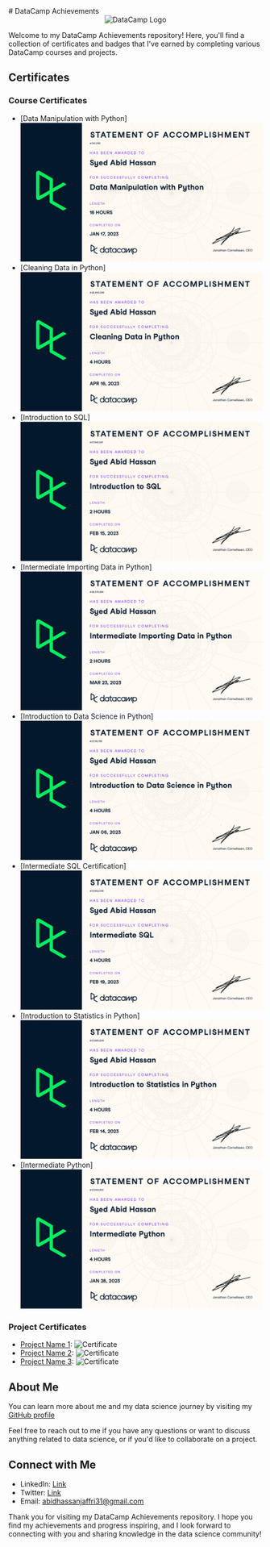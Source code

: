 <link rel="stylesheet" href="https://cdnjs.cloudflare.com/ajax/libs/font-awesome/6.0.0-beta3/css/all.min.css">
# DataCamp Achievements

<div align="center">
  <img src="https://images.datacamp.com/image/upload/f_auto,q_auto:best/v1603223608/DC_New_mugdv8.png" alt="DataCamp Logo">
</div>

Welcome to my DataCamp Achievements repository! Here, you'll find a collection of certificates and badges that I've earned by completing various DataCamp courses and projects.

## Certificates

### Course Certificates
- [Data Manipulation with Python]
  ![Alt Text](https://github.com/Syed-Abid/DataCamp-Achievements/blob/main/Data%20Manipulation%20with%20Python%20certificate-1.png)
- [Cleaning Data in Python]
  ![Alt Text](https://github.com/Syed-Abid/DataCamp-Achievements/blob/main/Cleaning%20Data%20in%20Python%20Certificate-1.png)
- [Introduction to SQL]
  ![Alt Text](https://github.com/Syed-Abid/DataCamp-Achievements/blob/main/Introduction%20to%20SQL%20Certificate-1.png)
- [Intermediate Importing Data in Python]
  ![Alt Text](https://github.com/Syed-Abid/DataCamp-Achievements/blob/main/Intermediate%20Importing%20Data%20in%20Python-1.png)
- [Introduction to Data Science in Python]
  ![Alt Text](https://github.com/Syed-Abid/DataCamp-Achievements/blob/main/Introduction%20to%20Data%20Science%20in%20Python%20Certificate-1.png)
- [Intermediate SQL Certification]
  ![Alt Text](https://github.com/Syed-Abid/DataCamp-Achievements/blob/main/Intermediate%20SQL%20Certification-1.png)
- [Introduction to Statistics in Python]
  ![Alt Text](https://github.com/Syed-Abid/DataCamp-Achievements/blob/main/Introduction%20to%20Statistics%20in%20Python%20Certificate-1.png)
- [Intermediate Python]
  ![Alt Text](https://github.com/Syed-Abid/DataCamp-Achievements/blob/main/Intermediate%20Python%20Certificate-1.png)
### Project Certificates
- [Project Name 1](URL): ![Certificate](Image_URL)
- [Project Name 2](URL): ![Certificate](Image_URL)
- [Project Name 3](URL): ![Certificate](Image_URL)


## About Me

You can learn more about me and my data science journey by visiting my [GitHub profile](https://github.com/Syed-Abid)

Feel free to reach out to me if you have any questions or want to discuss anything related to data science, or if you'd like to collaborate on a project.

## Connect with Me

- LinkedIn: [Link](https://www.linkedin.com/in/syed-abid-hassan-bb569b1b8/)
- Twitter: [Link](https://twitter.com/SyedAbi70523793)
- Email: abidhassanjaffri31@gmail.com

Thank you for visiting my DataCamp Achievements repository. I hope you find my achievements and progress inspiring, and I look forward to connecting with you and sharing knowledge in the data science community!
